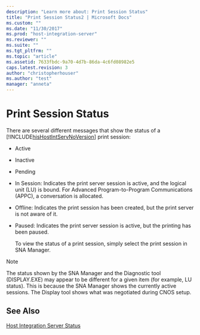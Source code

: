 ```yaml
---
description: "Learn more about: Print Session Status"
title: "Print Session Status2 | Microsoft Docs"
ms.custom: ""
ms.date: "11/30/2017"
ms.prod: "host-integration-server"
ms.reviewer: ""
ms.suite: ""
ms.tgt_pltfrm: ""
ms.topic: "article"
ms.assetid: 7633fbdc-9a70-4d7b-86da-4c6fd08982e5
caps.latest.revision: 3
author: "christopherhouser"
ms.author: "test"
manager: "anneta"
---
```

# Print Session Status
There are several different messages that show the status of a [!INCLUDE[hisHostIntServNoVersion](../includes/hishostintservnoversion-md.md)] print session:  
  
- Active  
  
- Inactive  
  
- Pending  
  
- In Session: Indicates the print server session is active, and the logical unit (LU) is bound. For Advanced Program-to-Program Communications (APPC), a conversation is allocated.  
  
- Offline: Indicates the print session has been created, but the print server is not aware of it.  
  
- Paused: Indicates the print server session is active, but the printing has been paused.  
  
  To view the status of a print session, simply select the print session in SNA Manager.  
  
> [!NOTE]
>  The status shown by the SNA Manager and the Diagnostic tool (DISPLAY.EXE) may appear to be different for a given item (for example, LU status). This is because the SNA Manager shows the currently active sessions. The Display tool shows what was negotiated during CNOS setup.  
  
## See Also  
 [Host Integration Server Status](../core/host-integration-server-status1.md)
